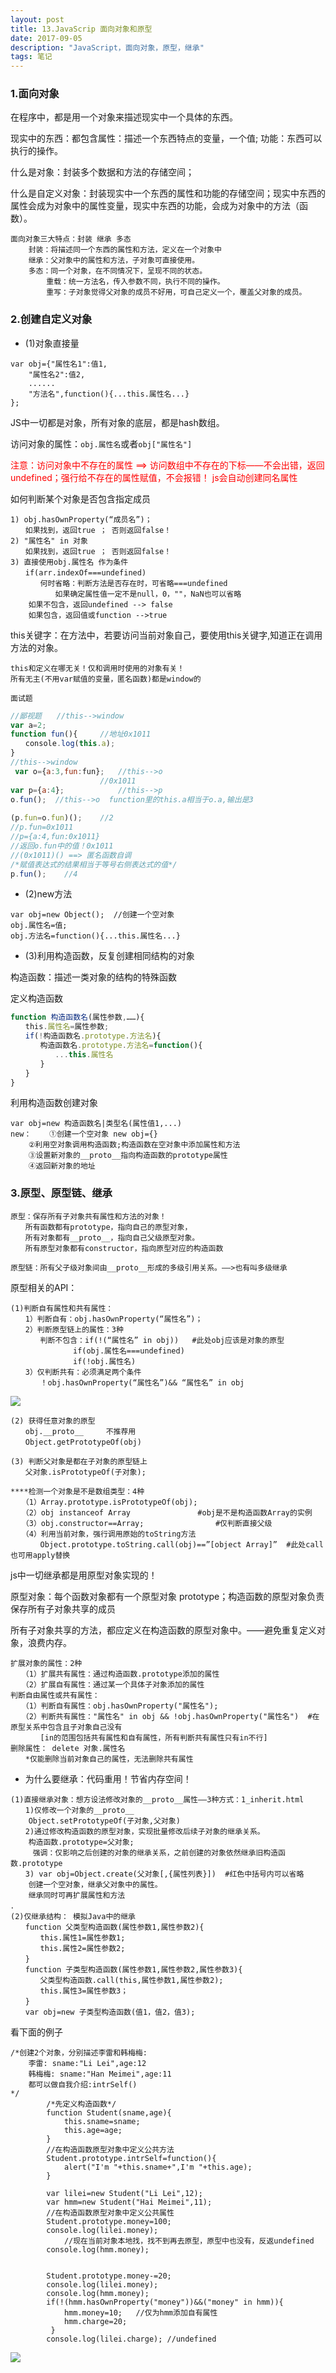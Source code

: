 ```yaml
---
layout: post
title: 13.JavaScrip 面向对象和原型
date: 2017-09-05
description: "JavaScript，面向对象，原型，继承"
tags: 笔记   
---
```


### 1.面向对象
在程序中，都是用一个对象来描述现实中一个具体的东西。

现实中的东西：都包含属性：描述一个东西特点的变量，一个值; 功能：东西可以执行的操作。

什么是对象：封装多个数据和方法的存储空间；

什么是自定义对象：封装现实中一个东西的属性和功能的存储空间；现实中东西的属性会成为对象中的属性变量，现实中东西的功能，会成为对象中的方法（函数）。

```
面向对象三大特点：封装 继承 多态
	封装：将描述同一个东西的属性和方法，定义在一个对象中
	继承：父对象中的属性和方法，子对象可直接使用。
	多态：同一个对象，在不同情况下，呈现不同的状态。
		重载：统一方法名，传入参数不同，执行不同的操作。
		重写：子对象觉得父对象的成员不好用，可自己定义一个，覆盖父对象的成员。
```

### 2.创建自定义对象
- (1)对象直接量
```
var obj={"属性名1":值1,
	"属性名2":值2,
	......	
	"方法名",function(){...this.属性名...}
};
```
JS中一切都是对象，所有对象的底层，都是hash数组。

访问对象的属性：`obj.属性名`或者`obj["属性名"]`

<font color="#f00">注意：访问对象中不存在的属性 ==> 访问数组中不存在的下标——不会出错，返回undefined；强行给不存在的属性赋值，不会报错！ js会自动创建同名属性</font>

如何判断某个对象是否包含指定成员
```
1) obj.hasOwnProperty(“成员名”)；
　　如果找到，返回true ； 否则返回false！
2) "属性名" in 对象
　　如果找到，返回true ； 否则返回false！
3) 直接使用obj.属性名 作为条件
　　if(arr.indexOf===undefined) 
　　　　何时省略：判断方法是否存在时，可省略===undefined
		  如果确定属性值一定不是null，0，""，NaN也可以省略
	如果不包含，返回undefined --> false
	如果包含，返回值或function -->true
```
this关键字：在方法中，若要访问当前对象自己，要使用this关键字,知道正在调用方法的对象。

`this和定义在哪无关！仅和调用时使用的对象有关！`<br>
`所有无主(不用var赋值的变量，匿名函数)都是window的`

`面试题`
```javascript
//鄙视题　　//this-->window
var a=2;	
function fun(){		//地址0x1011	
　　console.log(this.a);
}
//this-->window
 var o={a:3,fun:fun};	//this-->o
	  				//0x1011
var p={a:4};			//this-->p
o.fun();  //this-->o  function里的this.a相当于o.a,输出是3
	  
(p.fun=o.fun)();	//2
//p.fun=0x1011
//p={a:4,fun:0x1011}
//返回o.fun中的值！0x1011
//(0x1011)() ==> 匿名函数自调
/*赋值表达式的结果相当于等号右侧表达式的值*/
p.fun();	//4
```

- (2)new方法
```
var obj=new Object();  //创建一个空对象
obj.属性名=值;
obj.方法名=function(){...this.属性名...}
```
- (3)利用构造函数，反复创建相同结构的对象

构造函数：描述一类对象的结构的特殊函数

定义构造函数
```javascript
function 构造函数名(属性参数,……){
　　this.属性名=属性参数;
　　if(!构造函数名.prototype.方法名){	
　　　　构造函数名.prototype.方法名=function(){
　　　　　　...this.属性名
　　　　}
　　}
}

```
利用构造函数创建对象
```
var obj=new 构造函数名|类型名(属性值1,...)
new：	①创建一个空对象 new obj={}
	②利用空对象调用构造函数;构造函数在空对象中添加属性和方法
	③设置新对象的__proto__指向构造函数的prototype属性
	④返回新对象的地址
```
### 3.原型、原型链、继承
```
原型：保存所有子对象共有属性和方法的对象！
　　所有函数都有prototype，指向自己的原型对象，
　　所有对象都有__proto__，指向自己父级原型对象。
　　所有原型对象都有constructor，指向原型对应的构造函数
```
```
原型链：所有父子级对象间由__proto__形成的多级引用关系。——>也有叫多级继承
```
原型相关的API：
```
(1)判断自有属性和共有属性：
　　1）判断自有：obj.hasOwnProperty(“属性名”)；
　　2）判断原型链上的属性：3种
　　　　判断不包含：if(!(“属性名” in obj))	#此处obj应该是对象的原型
	　　　　　　if(obj.属性名===undefined)
	　　　　　　if(!obj.属性名)
　　3）仅判断共有：必须满足两个条件
　　　　！obj.hasOwnProperty(“属性名”)&& “属性名” in obj
```
![](/images/posts/JavaScript/prototype/pdgyzysx.png)
```
(2) 获得任意对象的原型
　　obj.__proto__		不推荐用
　　Object.getPrototypeOf(obj)
```
```
(3) 判断父对象是都在子对象的原型链上
　　父对象.isPrototypeOf(子对象);
```
```
****检测一个对象是不是数组类型：4种
　　（1）Array.prototype.isPrototypeOf(obj);
　　（2）obj instanceof Array				#obj是不是构造函数Array的实例
　　（3）obj.constructor==Array;				#仅判断直接父级
　　（4）利用当前对象，强行调用原始的toString方法
　　　　Object.prototype.toString.call(obj)==”[object Array]”  #此处call也可用apply替换

```

js中一切继承都是用原型对象实现的！

原型对象：每个函数对象都有一个原型对象 prototype；构造函数的原型对象负责保存所有子对象共享的成员

所有子对象共享的方法，都应定义在构造函数的原型对象中。——避免重复定义对象，浪费内存。

```
扩展对象的属性：2种
　　（1）扩展共有属性：通过构造函数.prototype添加的属性
　　（2）扩展自有属性：通过某一个具体子对象添加的属性
判断自由属性或共有属性：
　　（1）判断自有属性：obj.hasOwnProperty("属性名");
　　（2）判断共有属性："属性名" in obj && !obj.hasOwnProperty("属性名")	#在原型关系中包含且子对象自己没有
　　　　[in的范围包括共有属性和自有属性，所有判断共有属性只有in不行]
删除属性： delete 对象.属性名
　　*仅能删除当前对象自己的属性，无法删除共有属性
```
- 为什么要继承：代码重用！节省内存空间！

```
(1)直接继承对象：想方设法修改对象的__proto__属性——3种方式：1_inherit.html
　　1)仅修改一个对象的__proto__
	Object.setPrototypeOf(子对象,父对象)
　　2)通过修改构造函数的原型对象，实现批量修改后续子对象的继承关系。
	构造函数.prototype=父对象;		
　　　强调：仅影响之后创建的对象的继承关系，之前创建的对象依然继承旧构造函数.prototype
　　3) var obj=Object.create(父对象[,{属性列表}])  #红色中括号内可以省略
	创建一个空对象，继承父对象中的属性。
	继承同时可再扩展属性和方法
．
(2)仅继承结构： 模拟Java中的继承
　　function 父类型构造函数(属性参数1,属性参数2){
　　　　this.属性1=属性参数1;
　　　　this.属性2=属性参数2;
　　}
　　function 子类型构造函数(属性参数1,属性参数2,属性参数3){
　　　　父类型构造函数.call(this,属性参数1,属性参数2);
　　　　this.属性3=属性参数3；
　　}
　　var obj=new 子类型构造函数(值1，值2，值3);
```

看下面的例子
```
/*创建2个对象，分别描述李雷和韩梅梅:
	李雷: sname:"Li Lei",age:12
	韩梅梅: sname:"Han Meimei",age:11
	都可以做自我介绍:intrSelf()
*/
		/*先定义构造函数*/
		function Student(sname,age){
			this.sname=sname;
			this.age=age;
		}
		//在构造函数原型对象中定义公共方法
		Student.prototype.intrSelf=function(){
			alert("I'm "+this.sname+",I'm "+this.age);
		}
		
		var lilei=new Student("Li Lei",12);
		var hmm=new Student("Hai Meimei",11);
		//在构造函数原型对象中定义公共属性
		Student.prototype.money=100;
		console.log(lilei.money);
			//现在当前对象本地找，找不到再去原型，原型中也没有，反返undefined
		console.log(hmm.money);
		
		
		Student.prototype.money-=20;
		console.log(lilei.money);
		console.log(hmm.money);
		if(!(hmm.hasOwnProperty("money"))&&("money" in hmm)){
			hmm.money=10;	//仅为hmm添加自有属性
			hmm.charge=20;
		 }
		console.log(lilei.charge); //undefined
```
![](/images/posts/JavaScript/prototype/prototype.png)

